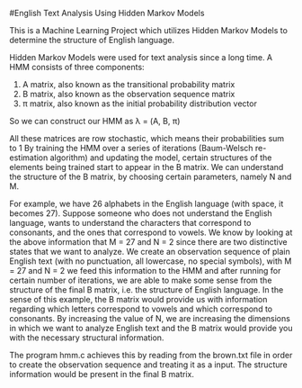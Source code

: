 #English Text Analysis Using Hidden Markov Models

This is a Machine Learning Project which utilizes Hidden Markov Models to determine the structure of English language.

Hidden Markov Models were used for text analysis since a long time.
A HMM consists of three components: 
1. A matrix, also known as the transitional probability matrix
2. B matrix, also known as the observation sequence matrix
3. π matrix, also known as the initial probability distribution vector

So we can construct our HMM as 
			λ = (A, B, π)

All these matrices are row stochastic, which means their probabilities sum to 1
By training the HMM over a series of iterations (Baum-Welsch re-estimation algorithm) and updating the model, certain structures of the elements being trained start to appear in the B matrix. We can understand the structure of the B matrix, by choosing certain parameters, namely N and M.

For example, we have 26 alphabets in the English language (with space, it becomes 27). Suppose someone who does not understand the English language, wants to understand the characters that correspond to consonants, and the ones that correspond to vowels. We know by looking at the above information that
			M = 27 and N = 2
since there are two distinctive states that we want to analyze.
We create an observation sequence of plain English text (with no punctuation, all lowercase, no special symbols), with M = 27 and N = 2 we feed this information to the HMM and after running for certain number of iterations, we are able to make some sense from the structure of the final B matrix, i.e. the structure of English language. In the sense of this example, the B matrix would provide us with information regarding which letters correspond to vowels and which correspond to consonants. By increasing the value of N, we are increasing the dimensions in which we want to analyze English text and the B matrix would provide you with the necessary structural information.

The program hmm.c achieves this by reading from the brown.txt file in order to create the observation sequence and treating it as a input. The structure information would be present in the final B matrix.   
